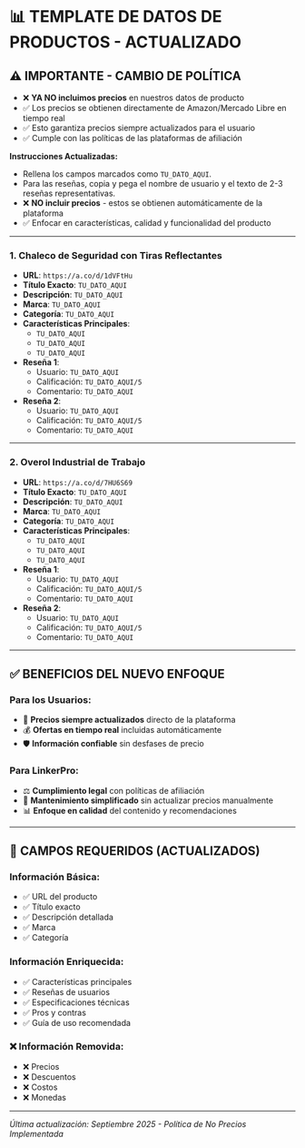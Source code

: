 # 📊 TEMPLATE DE DATOS DE PRODUCTOS - ACTUALIZADO

## ⚠️ IMPORTANTE - CAMBIO DE POLÍTICA
- ❌ **YA NO incluimos precios** en nuestros datos de producto
- ✅ Los precios se obtienen directamente de Amazon/Mercado Libre en tiempo real
- ✅ Esto garantiza precios siempre actualizados para el usuario
- ✅ Cumple con las políticas de las plataformas de afiliación

**Instrucciones Actualizadas:**
- Rellena los campos marcados como `TU_DATO_AQUI`.
- Para las reseñas, copia y pega el nombre de usuario y el texto de 2-3 reseñas representativas.
- ❌ **NO incluir precios** - estos se obtienen automáticamente de la plataforma
- ✅ Enfocar en características, calidad y funcionalidad del producto

---

### 1. Chaleco de Seguridad con Tiras Reflectantes
- **URL**: `https://a.co/d/1dVFtHu`
- **Título Exacto**: `TU_DATO_AQUI`
- **Descripción**: `TU_DATO_AQUI`
- **Marca**: `TU_DATO_AQUI`
- **Categoría**: `TU_DATO_AQUI`
- **Características Principales**:
  - `TU_DATO_AQUI`
  - `TU_DATO_AQUI`
  - `TU_DATO_AQUI`
- **Reseña 1**:
  - Usuario: `TU_DATO_AQUI`
  - Calificación: `TU_DATO_AQUI/5`
  - Comentario: `TU_DATO_AQUI`
- **Reseña 2**:
  - Usuario: `TU_DATO_AQUI`
  - Calificación: `TU_DATO_AQUI/5`
  - Comentario: `TU_DATO_AQUI`

---

### 2. Overol Industrial de Trabajo
- **URL**: `https://a.co/d/7HU6S69`
- **Título Exacto**: `TU_DATO_AQUI`
- **Descripción**: `TU_DATO_AQUI`
- **Marca**: `TU_DATO_AQUI`
- **Categoría**: `TU_DATO_AQUI`
- **Características Principales**:
  - `TU_DATO_AQUI`
  - `TU_DATO_AQUI`
  - `TU_DATO_AQUI`
- **Reseña 1**:
  - Usuario: `TU_DATO_AQUI`
  - Calificación: `TU_DATO_AQUI/5`
  - Comentario: `TU_DATO_AQUI`
- **Reseña 2**:
  - Usuario: `TU_DATO_AQUI`
  - Calificación: `TU_DATO_AQUI/5`
  - Comentario: `TU_DATO_AQUI`

---

## ✅ BENEFICIOS DEL NUEVO ENFOQUE

### Para los Usuarios:
- 🎯 **Precios siempre actualizados** directo de la plataforma
- 💰 **Ofertas en tiempo real** incluidas automáticamente
- 🛡️ **Información confiable** sin desfases de precio

### Para LinkerPro:
- ⚖️ **Cumplimiento legal** con políticas de afiliación
- 🔧 **Mantenimiento simplificado** sin actualizar precios manualmente
- 📊 **Enfoque en calidad** del contenido y recomendaciones

---

## 📝 CAMPOS REQUERIDOS (ACTUALIZADOS)

### Información Básica:
- ✅ URL del producto
- ✅ Título exacto
- ✅ Descripción detallada
- ✅ Marca
- ✅ Categoría

### Información Enriquecida:
- ✅ Características principales
- ✅ Reseñas de usuarios
- ✅ Especificaciones técnicas
- ✅ Pros y contras
- ✅ Guía de uso recomendada

### ❌ Información Removida:
- ❌ Precios
- ❌ Descuentos
- ❌ Costos
- ❌ Monedas

---

*Última actualización: Septiembre 2025 - Política de No Precios Implementada*